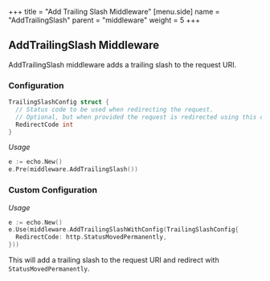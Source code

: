 +++
title = "Add Trailing Slash Middleware"
[menu.side]
  name = "AddTrailingSlash"
  parent = "middleware"
  weight = 5
+++

## AddTrailingSlash Middleware

AddTrailingSlash middleware adds a trailing slash to the request URI.

### Configuration

```go
TrailingSlashConfig struct {
  // Status code to be used when redirecting the request.
  // Optional, but when provided the request is redirected using this code.
  RedirectCode int
}
```

*Usage*

```go
e := echo.New()
e.Pre(middleware.AddTrailingSlash())
```

### Custom Configuration

*Usage*

```go
e := echo.New()
e.Use(middleware.AddTrailingSlashWithConfig(TrailingSlashConfig{
  RedirectCode: http.StatusMovedPermanently,
}))
```

This will add a trailing slash to the request URI and redirect with `StatusMovedPermanently`.
